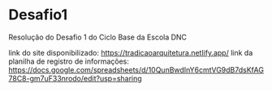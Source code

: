 # Desafio1
Resolução do Desafio 1 do Ciclo Base da Escola DNC 

link do site disponibilizado: https://tradicaoarquitetura.netlify.app/
link da planilha de registro de informações: https://docs.google.com/spreadsheets/d/10QunBwdInY6cmtVG9dB7dsKfAG78C8-gm7uF33nrodo/edit?usp=sharing
